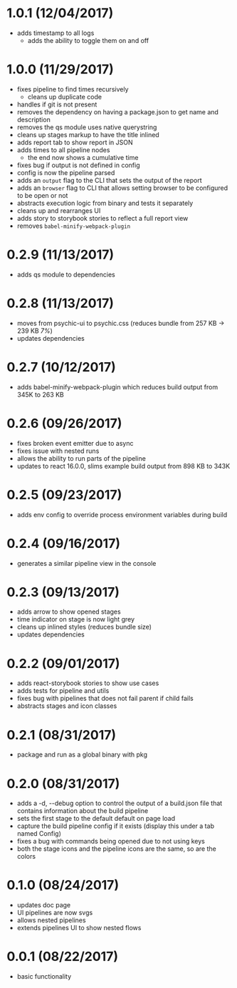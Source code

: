 # 1.0.1 (12/04/2017)

- adds timestamp to all logs
  - adds the ability to toggle them on and off

# 1.0.0 (11/29/2017)

- fixes pipeline to find times recursively
  - cleans up duplicate code
- handles if git is not present
- removes the dependency on having a package.json to get name and description
- removes the qs module uses native querystring
- cleans up stages markup to have the title inlined
- adds report tab to show report in JSON
- adds times to all pipeline nodes
  - the end now shows a cumulative time
- fixes bug if output is not defined in config
- config is now the pipeline parsed
- adds an `output` flag to the CLI that sets the output of the report
- adds an `browser` flag to CLI that allows setting browser to be configured to be open or not
- abstracts execution logic from binary and tests it separately
- cleans up and rearranges UI
- adds story to storybook stories to reflect a full report view
- removes `babel-minify-webpack-plugin`

# 0.2.9 (11/13/2017)

- adds qs module to dependencies

# 0.2.8 (11/13/2017)

- moves from psychic-ui to psychic.css (reduces bundle from 257 KB -> 239 KB *7%*)
- updates dependencies

# 0.2.7 (10/12/2017)

- adds babel-minify-webpack-plugin which reduces build output from 345K to 263 KB

# 0.2.6 (09/26/2017)

- fixes broken event emitter due to async
- fixes issue with nested runs
- allows the ability to run parts of the pipeline
- updates to react 16.0.0, slims example build output from 898 KB to 343K

# 0.2.5 (09/23/2017)

- adds env config to override process environment variables during build

# 0.2.4 (09/16/2017)

- generates a similar pipeline view in the console

# 0.2.3 (09/13/2017)

- adds arrow to show opened stages
- time indicator on stage is now light grey
- cleans up inlined styles (reduces bundle size)
- updates dependencies

# 0.2.2 (09/01/2017)

- adds react-storybook stories to show use cases
- adds tests for pipeline and utils
- fixes bug with pipelines that does not fail parent if child fails
- abstracts stages and icon classes

# 0.2.1 (08/31/2017)

- package and run as a global binary with pkg

# 0.2.0 (08/31/2017)

- adds a -d, --debug option to control the output of a build.json file that contains information about the build pipeline
- sets the first stage to the default default on page load
- capture the build pipeline config if it exists (display this under a tab named Config)
- fixes a bug with commands being opened due to not using keys
- both the stage icons and the pipeline icons are the same, so are the colors

# 0.1.0 (08/24/2017)

- updates doc page
- UI pipelines are now svgs
- allows nested pipelines
- extends pipelines UI to show nested flows

# 0.0.1 (08/22/2017)

- basic functionality
